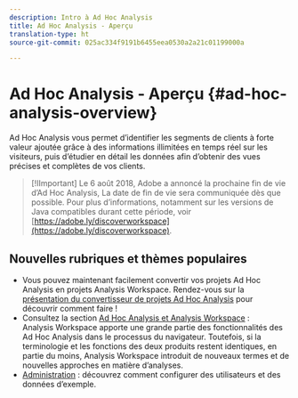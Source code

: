 ```yaml
---
description: Intro à Ad Hoc Analysis
title: Ad Hoc Analysis - Aperçu
translation-type: ht
source-git-commit: 025ac334f9191b6455eea0530a2a21c01199000a

---
```



# Ad Hoc Analysis - Aperçu {#ad-hoc-analysis-overview}

Ad Hoc Analysis vous permet d’identifier les segments de clients à forte valeur ajoutée grâce à des informations illimitées en temps réel sur les visiteurs, puis d’étudier en détail les données afin d’obtenir des vues précises et complètes de vos clients.

>[!IImportant]
>Le 6 août 2018, Adobe a annoncé la prochaine fin de vie d’Ad Hoc Analysis, La date de fin de vie sera communiquée dès que possible. Pour plus d’informations, notamment sur les versions de Java compatibles durant cette période, voir [https://adobe.ly/discoverworkspace](https://adobe.ly/discoverworkspace).

## Nouvelles rubriques et thèmes populaires

* Vous pouvez maintenant facilement convertir vos projets Ad Hoc Analysis en projets Analysis Workspace. Rendez-vous sur la [présentation du convertisseur de projets Ad Hoc Analysis](/help/analyze/ad-hoc-analysis/c-aha-project-converter/aha2aw-overview.md) pour découvrir comment faire !
* Consultez la section [Ad Hoc Analysis et Analysis Workspace](/help/analyze/analysis-workspace/workspace-faq/adhocanalysis-vs-analysisworkspace.md) : Analysis Workspace apporte une grande partie des fonctionnalités des Ad Hoc Analysis dans le processus du navigateur. Toutefois, si la terminologie et les fonctions des deux produits restent identiques, en partie du moins, Analysis Workspace introduit de nouveaux termes et de nouvelles approches en matière d’analyses.
* [Administration](/help/analyze/ad-hoc-analysis/c-administration.md) : découvrez comment configurer des utilisateurs et des données d’exemple.
